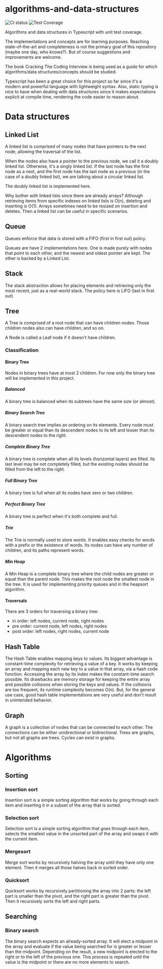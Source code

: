 # algorithms-and-data-structures

![CI status](https://github.com/fredzica/algorithms-and-data-structures/actions/workflows/node.js.yml/badge.svg)
![Test Coverage](https://api.codeclimate.com/v1/badges/c9a7e116c41f7ea2ade9/test_coverage)

Algorithms and data structures in Typescript with unit test coverage.

The implementations and concepts are for learning purposes. Reaching state-of-the-art and completeness is not the primary goal of this repository (maybe one day, who knows?). But of course suggestions and improvements are welcome.

The book Cracking The Coding Interview is being used as a guide for which algorithms/data structures/concepts should be studied.

Typescript has been a great choice for this project so far since it's a modern and powerful language with lightweight syntax. Also, static typing is nice to have when dealing with data structures since it makes expectations explicit at compile time, rendering the code easier to reason about.

# Data structures

## Linked List

A linked list is comprised of many nodes that have pointers to the next node, allowing the traversal of the list.

When the nodes also have a pointer to the previous node, we call it a doubly linked list. Otherwise, it's a singly linked list. If the last node has the first node as a next, and the first node has the last node as a previous (in the case of a doubly linked list), we are talking about a circular linked list.

The doubly linked list is implemented here.

Why bother with linked lists since there are already arrays? Although retrieving items from specific indexes on linked lists is O(n), deleting and inserting is O(1). Arrays sometimes need to be resized on insertion and deletes. Then a linked list can be useful in specific scenarios.

## Queue

Queues enforce that data is stored with a FIFO (first in first out) policy.

Queues are have 2 implementations here. One is made purely with nodes that point to each other, and the newest and oldest pointer are kept. The other is backed by a Linked List.

## Stack

The stack abstraction allows for placing elements and retrieving only the most recent, just as a real-world stack. The policy here is LIFO (last in first out)

## Tree

A Tree is comprised of a root node that can have children nodes. Those children nodes also can have children, and so on.

A Node is called a Leaf node if it doesn't have children.

### Classification

#### Binary Tree

Nodes in binary trees have at most 2 children. For now only the binary tree will be implemented in this project.

##### Balanced

A binary tree is balanced when its subtrees have the same size (or almost).

##### Binary Search Tree

A binary search tree implies an ordering on its elements. Every node must be greater or equal than its descendent nodes to its left and lesser than its descendent nodes to the right.

##### Complete Binary Tree

A binary tree is complete when all its levels (horizontal layers) are filled. Its last level may be not completely filled, but the existing nodes should be filled from the left to the right.

##### Full Binary Tree

A binary tree is full when all its nodes have zero or two children.

##### Perfect Binary Tree

A binary tree is perfect when it's both complete and full.

##### Trie

The Trie is normally used to store words. It enables easy checks for words with a prefix or the existence of words.
Its nodes can have any number of children, and its paths represent words.

##### Min Heap

A Min Heap is a complete binary tree where the child nodes are greater or equal than the parent node. This makes the root node the smallest node in the tree. It is used for implementing priority queues and in the heapsort algorithm.

#### Traversals

There are 3 orders for traversing a binary tree:

- in order: left nodes, current node, right nodes
- pre order: current node, left nodes, right nodes
- post order: left nodes, right nodes, current node

## Hash Table

The Hash Table enables mapping keys to values. Its biggest advantage is constant-time complexity for retrieving a value of a key. It works by keeping an array and mapping each new key to a value in that array, via a hash code function. Accessing the array by its index makes the constant-time search possible.
Its drawbacks are memory storage for keeping the entire array and possible collisions when storing the keys and values. If the collisions are too frequent, its runtime complexity becomes O(n). But, for the general use case, good hash table implementations are very useful and don't result in unintended behavior.

## Graph

A graph is a collection of nodes that can be connected to each other. The connections can be either unidirectional or bidirectional.
Trees are graphs, but not all graphs are trees. Cycles can exist in graphs.

# Algorithms

## Sorting

### Insertion sort

Insertion sort is a simple sorting algorithm that works by going through each item and inserting it in a subset of the array that is sorted.

### Selection sort

Selection sort is a simple sorting algorithm that goes through each item, selects the smallest value in the unsorted part of the array and swaps it with the current item.

### Mergesort

Merge sort works by recursively halving the array until they have only one element. Then it merges all those halves back in sorted order.

### Quicksort

Quicksort works by recursively partitioning the array into 2 parts: the left part is smaller than the pivot, and the right part is greater than the pivot. Then it recursively sorts the left and right parts.

## Searching

### Binary search

The binary search expects an already-sorted array. It will elect a midpoint in the array and evaluate if the value being searched for is greater or lesser than the midpoint. Depending on the result, a new midpoint is elected to the right or to the left of the previous one. This process is repeated until the value is the midpoint or there are no more elements to search.
